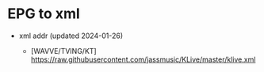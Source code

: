 # EPG to xml

* xml addr (updated 2024-01-26)

  - [WAVVE/TVING/KT]
    https://raw.githubusercontent.com/jassmusic/KLive/master/klive.xml

